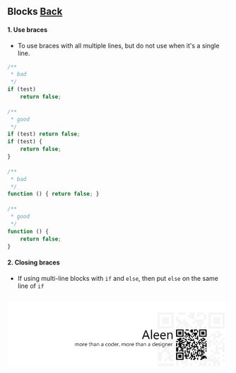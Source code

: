 ## Blocks [**Back**](./../README.md)

#### 1. Use braces

- To use braces with all multiple lines, but do not use when it's a single line.

```js
/**
 * bad
 */
if (test)
    return false;

/**
 * good
 */
if (test) return false;
if (test) {
    return false;
}

/**
 * bad
 */
function () { return false; }

/**
 * good
 */
function () {
    return false;
}
```

#### 2. Closing braces

- If using multi-line blocks with `if` and `else`, then put `else` on the same line of `if`

```js
```

<a href="http://aleen42.github.io/" target="_blank" ><img src="./../pic/tail.gif"></a>